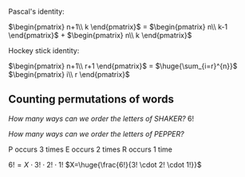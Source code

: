 Pascal's identity:

$\begin{pmatrix}   n+1\\   k   \end{pmatrix}$ = $\begin{pmatrix}   n\\   k-1   \end{pmatrix}$ + $\begin{pmatrix}   n\\   k   \end{pmatrix}$

Hockey stick identity:

$\begin{pmatrix}   n+1\\   r+1   \end{pmatrix}$ = $\huge{\sum_{i=r}^{n}}$ $\begin{pmatrix}   i\\   r   \end{pmatrix}$

## Counting permutations of words

$\textit{How many ways can we order the letters of SHAKER?}$
$6!$

$\textit{How many ways can we order the letters of PEPPER?}$

P occurs 3 times
E occurs 2 times
R occurs 1 time

$6! = X \cdot 3! \cdot 2! \cdot 1!$
$X=\huge{\frac{6!}{3! \cdot 2! \cdot 1!}}$